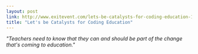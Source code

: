 ```yaml
---
layout: post
link: http://www.exitevent.com/lets-be-catalysts-for-coding-education-14731.asp
title: "Let's be Catalysts for Coding Education"
---
```


*"Teachers need to know that they can and should be part of the change that's coming to education."*

